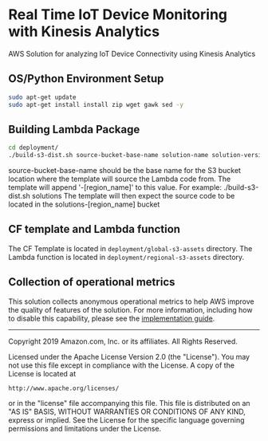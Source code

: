 # Real Time IoT Device Monitoring with Kinesis Analytics
AWS Solution for analyzing IoT Device Connectivity using Kinesis Analytics

## OS/Python Environment Setup
```bash
sudo apt-get update
sudo apt-get install install zip wget gawk sed -y
```

## Building Lambda Package
```bash
cd deployment/
./build-s3-dist.sh source-bucket-base-name solution-name solution-version
```
source-bucket-base-name should be the base name for the S3 bucket location where the template will source the Lambda code from.
The template will append '-[region_name]' to this value.
For example: ./build-s3-dist.sh solutions
The template will then expect the source code to be located in the solutions-[region_name] bucket

## CF template and Lambda function
The CF Template is located in `deployment/global-s3-assets` directory. The Lambda function is located in `deployment/regional-s3-assets` directory.

## Collection of operational metrics

This solution collects anonymous operational metrics to help AWS improve the quality of features of the solution. For more information, including how to disable this capability, please see the [implementation guide](https://docs.aws.amazon.com/solutions/latest/real-time-iot-device-monitoring-with-kinesis/appendix-c.html).

***

Copyright 2019 Amazon.com, Inc. or its affiliates. All Rights Reserved.

Licensed under the Apache License Version 2.0 (the "License"). You may not use this file except in compliance with the License. A copy of the License is located at

    http://www.apache.org/licenses/

or in the "license" file accompanying this file. This file is distributed on an "AS IS" BASIS, WITHOUT WARRANTIES OR CONDITIONS OF ANY KIND, express or implied. See the License for the specific language governing permissions and limitations under the License.
